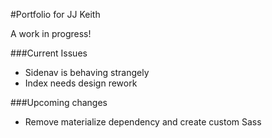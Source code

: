 #Portfolio for JJ Keith

A work in progress!

###Current Issues
* Sidenav is behaving strangely
* Index needs design rework

###Upcoming changes
* Remove materialize dependency and create custom Sass
